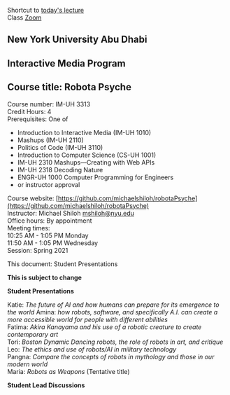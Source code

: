 Shortcut to [today's lecture](lectureNotes.md/#todays-lecture)    
Class [Zoom](https://nyu.zoom.us/j/97015960666)  

## New York University Abu Dhabi  
## Interactive Media Program
## Course title: Robota Psyche  
Course number: IM-UH 3313  
Credit Hours: 4       
Prerequisites: One of  
- Introduction to Interactive Media (IM-UH 1010)
- Mashups (IM-UH 2110)
- Politics of Code (IM-UH 3110)
- Introduction to Computer Science (CS-UH 1001)
- IM-UH 2310 Mashups—Creating with Web APIs
- IM-UH 2318 Decoding Nature
- ENGR-UH 1000 Computer Programming for Engineers
- or instructor approval  

Course website:
[https://github.com/michaelshiloh/robotaPsyche](https://github.com/michaelshiloh/robotaPsyche)    
Instructor: Michael Shiloh mshiloh@nyu.edu    
Office hours: By appointment  
Meeting times:        
10:25 AM - 1:05 PM Monday      
11:50 AM - 1:05 PM Wednesday      
Session: Spring 2021     

This document: Student Presentations

**This is subject to change**

**Student Presentations**

Katie: *The future of AI and how humans can prepare for its emergence to the
world*
Amina: *how robots, software, and specifically A.I. can create a more accessible world for people with different abilities*     
Fatima: *Akira Kanayama and his use of a robotic creature to create contemporary art*  
Tori: *Boston Dynamic Dancing robots, the role of robots in art, and critique*  
Leo: *The ethics and use of robots/AI in military technology*  
Pangna: *Compare the concepts of robots in mythology and those in our modern world*  
Maria: *Robots as Weapons* (Tentative title)  

**Student Lead Discussions**


